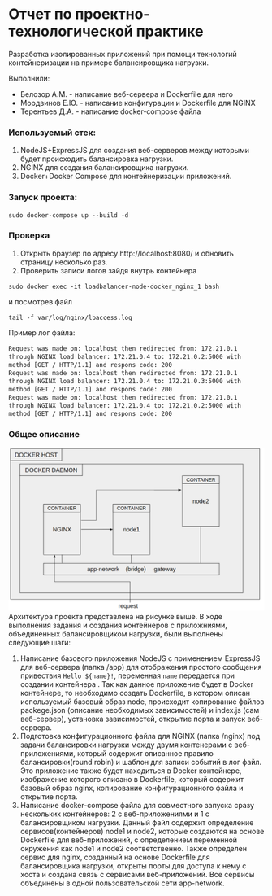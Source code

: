 # Отчет по проектно-технологической практике 
Разработка изолированных приложений при помощи технологий контейнеризации на примере балансировщика нагрузки.

Выполнили:
* Белозор А.М. - написание веб-сервера и Dockerfile для него 
* Мордвинов Е.Ю. - написание конфигурации и Dockerfile для NGINX
* Терентьев Д.А. - написание docker-compose файла

### Используемый стек:
1. NodeJS+ExpressJS для создания веб-серверов между которыми будет происходить балансировка нагрузки.
2. NGINX для создания балансировщика нагрузки.
3. Docker+Docker Compose для контейнеризации приложений.

### Запуск проекта:
```
sudo docker-compose up --build -d
```
### Проверка
1. Открыть браузер по адресу http://localhost:8080/ и обновить страницу несколько раз.
2. Проверить записи логов зайдя внутрь контейнера
```
sudo docker exec -it loadbalancer-node-docker_nginx_1 bash
```
и посмотрев файл
```
tail -f var/log/nginx/lbaccess.log
```
Пример лог файла:
```
Request was made on: localhost then redirected from: 172.21.0.1 through NGINX load balancer: 172.21.0.4 to: 172.21.0.2:5000 with method [GET / HTTP/1.1] and respons code: 200
Request was made on: localhost then redirected from: 172.21.0.1 through NGINX load balancer: 172.21.0.4 to: 172.21.0.3:5000 with method [GET / HTTP/1.1] and respons code: 200
Request was made on: localhost then redirected from: 172.21.0.1 through NGINX load balancer: 172.21.0.4 to: 172.21.0.2:5000 with method [GET / HTTP/1.1] and respons code: 200
```

### Общее описание
![Архитектура](overview_architecture.png)
Архитектура проекта представлена на рисунке выше. В ходе выполнения задания и создания контейнеров с приложниями, объединенных балансировщиком нагрузки, были выполнены следующие шаги:
1. Написание базового приложения NodeJS с применением ExpressJS для веб-сервера (папка /app) для отображения простого сообщения привествия `Hello ${name}!`, переменная `name` передается при создании контейнера . Так как данное приложение будет в Docker контейнере, то необходимо создать Dockerfile, в котором описан используемый базовый образ node, происходит копирование файлов packege.json (описание необходимых зависимостей) и index.js (сам веб-сервер), установка зависимостей, открытие порта и запуск веб-сервера.
2. Подготовка конфигурационного файла для NGINX (папка /nginx) под задачи балансировки нагрузки между двумя контенерами с веб-приложениями, который содержит описанное правило балансировки(round robin) и шаблон для записи событий в лог файл. Это приложение также будет находиться в Docker контейнере,  изображение которого описано в Dockerfile, который содержит базовый образ nginx, копирование конфигурационного файла и открытие порта.
3. Написание docker-compose файла для совместного запуска сразу нескольких контейнеров: 2 c веб-приложениями и 1 с балансировщиком нагрузки. Данный файл содержит определение сервисов(контейнеров) node1 и node2, которые создаются на основе Dockerfile для веб-приложений, с определением переменной окружения как node1 и node2 соответственно. Также определен сервис для nginx, созданный на основе Dockerfile для балансировщика нагрузки, открыты порты для доступа к нему с хоста и создана связь с сервисами веб-приложений. Все сервисы объединены в одной пользовательской сети app-network.
